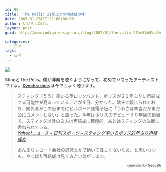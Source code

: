 ```yaml
---
id: 95
title: 'The Polis: 21年ぶりの再結成の噂'
date: 2007-01-05T17:22:00+00:00
author: いがらしたけし
layout: post
guid: http://www.indigo-design.org/blog/2007/01/the-polis-21%e5%b9%b4%e3%81%b6%e3%82%8a%e3%81%ae%e5%86%8d%e7%b5%90%e6%88%90%e3%81%ae%e5%99%82/

categories:
  - 日々
tags:
  - 日々
---
```

<img src="http://ec2.images-amazon.com/images/P/B00009P57O.01._AA240_SCLZZZZZZZ_.jpg" border="0" />

StingとThe Polis。僕が洋楽を聴くようになって、初めてハマったアーティストですよ。[Synchronicity](http://www.amazon.co.jp/dp/B00009P57O?tag=kamiigusajiko-22&camp=243&creative=1615&linkCode=as1&creativeASIN=B00009P57O&adid=1BMJ3CW1TZEHP7X8DWFJ&)は今でもよく聴きます。
  


> スティング（５５）率いる英ロックバンド、ポリスが２１年ぶりに再結成する可能性が高まっていることが４日、分かった。欧米で報じられており、関係者がこの日までにビルボード誌電子版に「うわさは本当だがまだ公にコメントしない」と語った。今年はポリスのデビュー３０年目の節目で、スティング以外の２人は再結成に積極的。あとはスティングの決断に委ねられている。  
> <cite><a href="http://headlines.yahoo.co.jp/hl?a=20070105-00000039-nks-ent" class="broken_link">Yahoo!ニュース &#8211; 日刊スポーツ &#8211; スティング率いるポリス21年ぶり再結成か</a></cite></p>
あんまりレコード会社の思惑とかで動いてほしくないなあ、と思いつつも、やっぱり再結成は見てみたい気がします。

<div style="text-align: right;font-size: 10px">
  &nbsp;&nbsp;<span>generated by <a href="http://feedpath.jp">feedpath</a></span>
</div>
